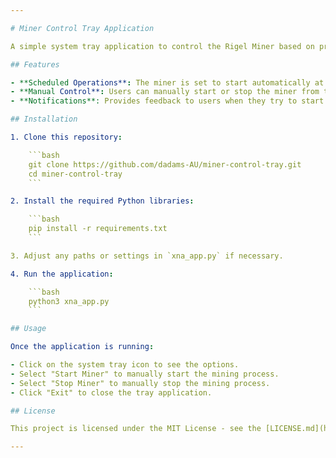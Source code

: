 ```yaml
---

# Miner Control Tray Application

A simple system tray application to control the Rigel Miner based on predefined schedules. Built with Python, this application provides a convenient interface for users to start, stop, or monitor their mining operations right from their desktop's system tray. This should work with any mining software.

## Features

- **Scheduled Operations**: The miner is set to start automatically at 8 PM and stop at 5 PM daily.
- **Manual Control**: Users can manually start or stop the miner from the system tray menu anytime.
- **Notifications**: Provides feedback to users when they try to start the miner outside the scheduled hours.

## Installation

1. Clone this repository:

    ```bash
    git clone https://github.com/dadams-AU/miner-control-tray.git
    cd miner-control-tray
    ```

2. Install the required Python libraries:

    ```bash
    pip install -r requirements.txt
    ```

3. Adjust any paths or settings in `xna_app.py` if necessary.

4. Run the application:

    ```bash
    python3 xna_app.py
    ```

## Usage

Once the application is running:

- Click on the system tray icon to see the options.
- Select "Start Miner" to manually start the mining process.
- Select "Stop Miner" to manually stop the mining process.
- Click "Exit" to close the tray application.

## License

This project is licensed under the MIT License - see the [LICENSE.md](https://github.com/dadams-AU/miner-control-tray/blob/main/LICENSE) file for details.

---
```

